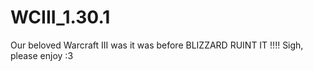 # WCIII_1.30.1
Our beloved Warcraft III was it was before BLIZZARD RUINT IT !!!! Sigh, please enjoy  :3
